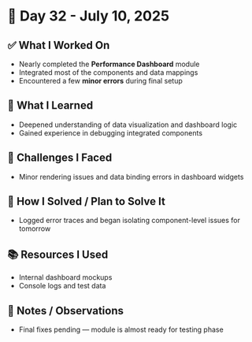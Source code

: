 # 📅 Day 32 - July 10, 2025

## ✅ What I Worked On
- Nearly completed the **Performance Dashboard** module
- Integrated most of the components and data mappings
- Encountered a few **minor errors** during final setup

## 🧠 What I Learned
- Deepened understanding of data visualization and dashboard logic
- Gained experience in debugging integrated components

## 🧩 Challenges I Faced
- Minor rendering issues and data binding errors in dashboard widgets

## 🔧 How I Solved / Plan to Solve It
- Logged error traces and began isolating component-level issues for tomorrow

## 📚 Resources I Used
- Internal dashboard mockups
- Console logs and test data

## 💬 Notes / Observations
- Final fixes pending — module is almost ready for testing phase
